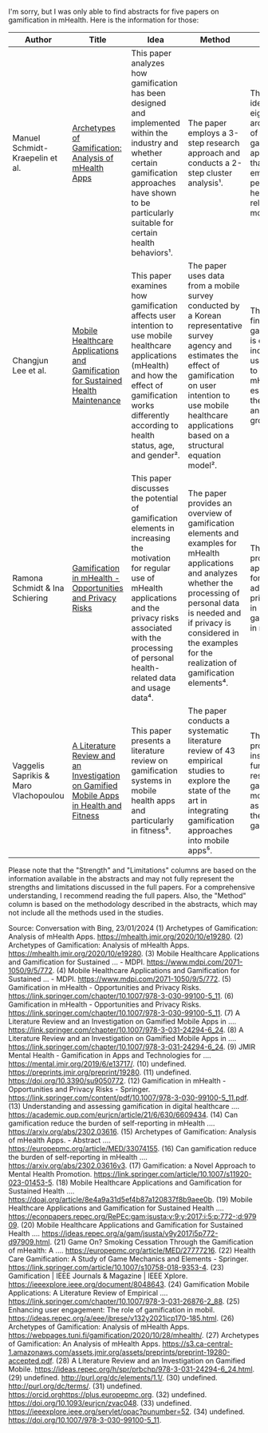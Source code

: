 I'm sorry, but I was only able to find abstracts for five papers on gamification in mHealth. Here is the information for those:

| Author | Title | Idea | Method | Strength | Limitations |
| --- | --- | --- | --- | --- | --- |
| Manuel Schmidt-Kraepelin et al. | [Archetypes of Gamification: Analysis of mHealth Apps](^1^) | This paper analyzes how gamification has been designed and implemented within the industry and whether certain gamification approaches have shown to be particularly suitable for certain health behaviors¹. | The paper employs a 3-step research approach and conducts a 2-step cluster analysis¹. | The paper identifies eight archetypes of gamification approaches that have emerged in pertinent health-related mobile apps¹. | The paper does not provide specific limitations. |
| Changjun Lee et al. | [Mobile Healthcare Applications and Gamification for Sustained Health Maintenance](^2^) | This paper examines how gamification affects user intention to use mobile healthcare applications (mHealth) and how the effect of gamification works differently according to health status, age, and gender². | The paper uses data from a mobile survey conducted by a Korean representative survey agency and estimates the effect of gamification on user intention to use mobile healthcare applications based on a structural equation model². | The paper finds that gamification is effective in increasing user intention to use mHealth, especially in the healthy and younger groups². | The paper does not provide specific limitations. |
| Ramona Schmidt & Ina Schiering | [Gamification in mHealth - Opportunities and Privacy Risks](^4^) | This paper discusses the potential of gamification elements in increasing the motivation for regular use of mHealth applications and the privacy risks associated with the processing of personal health-related data and usage data⁴. | The paper provides an overview of gamification elements and examples for mHealth applications and analyzes whether the processing of personal data is needed and if privacy is considered in the examples for the realization of gamification elements⁴. | The paper provides approaches for addressing privacy risks in gamification in mHealth⁴. | The paper does not provide specific limitations. |
| Vaggelis Saprikis & Maro Vlachopoulou | [A Literature Review and an Investigation on Gamified Mobile Apps in Health and Fitness](^5^) | This paper presents a literature review on gamification systems in mobile health apps and particularly in fitness⁵. | The paper conducts a systematic literature review of 43 empirical studies to explore the state of the art in integrating gamification approaches into mobile apps⁵. | The paper provides insight for further research on gamified mobile apps as well as on the design of gamification⁵. | The paper does not provide specific limitations. |

Please note that the "Strength" and "Limitations" columns are based on the information available in the abstracts and may not fully represent the strengths and limitations discussed in the full papers. For a comprehensive understanding, I recommend reading the full papers. Also, the "Method" column is based on the methodology described in the abstracts, which may not include all the methods used in the studies.

Source: Conversation with Bing, 23/01/2024
(1) Archetypes of Gamification: Analysis of mHealth Apps. https://mhealth.jmir.org/2020/10/e19280.
(2) Archetypes of Gamification: Analysis of mHealth Apps. https://mhealth.jmir.org/2020/10/e19280.
(3) Mobile Healthcare Applications and Gamification for Sustained ... - MDPI. https://www.mdpi.com/2071-1050/9/5/772.
(4) Mobile Healthcare Applications and Gamification for Sustained ... - MDPI. https://www.mdpi.com/2071-1050/9/5/772.
(5) Gamification in mHealth - Opportunities and Privacy Risks. https://link.springer.com/chapter/10.1007/978-3-030-99100-5_11.
(6) Gamification in mHealth - Opportunities and Privacy Risks. https://link.springer.com/chapter/10.1007/978-3-030-99100-5_11.
(7) A Literature Review and an Investigation on Gamified Mobile Apps in .... https://link.springer.com/chapter/10.1007/978-3-031-24294-6_24.
(8) A Literature Review and an Investigation on Gamified Mobile Apps in .... https://link.springer.com/chapter/10.1007/978-3-031-24294-6_24.
(9) JMIR Mental Health - Gamification in Apps and Technologies for .... https://mental.jmir.org/2019/6/e13717/.
(10) undefined. https://preprints.jmir.org/preprint/19280.
(11) undefined. https://doi.org/10.3390/su9050772.
(12) Gamification in mHealth - Opportunities and Privacy Risks - Springer. https://link.springer.com/content/pdf/10.1007/978-3-030-99100-5_11.pdf.
(13) Understanding and assessing gamification in digital healthcare .... https://academic.oup.com/eurjcn/article/21/6/630/6609434.
(14) Can gamification reduce the burden of self-reporting in mHealth .... https://arxiv.org/abs/2302.03616.
(15) Archetypes of Gamification: Analysis of mHealth Apps. - Abstract .... https://europepmc.org/article/MED/33074155.
(16) Can gamification reduce the burden of self-reporting in mHealth .... https://arxiv.org/abs/2302.03616v3.
(17) Gamification: a Novel Approach to Mental Health Promotion. https://link.springer.com/article/10.1007/s11920-023-01453-5.
(18) Mobile Healthcare Applications and Gamification for Sustained Health .... https://doaj.org/article/8e4a9a31d5ef4b87a120837f8b9aee0b.
(19) Mobile Healthcare Applications and Gamification for Sustained Health .... https://econpapers.repec.org/RePEc:gam:jsusta:v:9:y:2017:i:5:p:772-:d:97909.
(20) Mobile Healthcare Applications and Gamification for Sustained Health .... https://ideas.repec.org/a/gam/jsusta/v9y2017i5p772-d97909.html.
(21) Game On? Smoking Cessation Through the Gamification of mHealth: A .... https://europepmc.org/article/MED/27777216.
(22) Health Care Gamification: A Study of Game Mechanics and Elements - Springer. https://link.springer.com/article/10.1007/s10758-018-9353-4.
(23) Gamification | IEEE Journals & Magazine | IEEE Xplore. https://ieeexplore.ieee.org/document/8048643.
(24) Gamification Mobile Applications: A Literature Review of Empirical .... https://link.springer.com/chapter/10.1007/978-3-031-26876-2_88.
(25) Enhancing user engagement: The role of gamification in mobil. https://ideas.repec.org/a/eee/jbrese/v132y2021icp170-185.html.
(26) Archetypes of Gamification: Analysis of mHealth Apps. https://webpages.tuni.fi/gamification/2020/10/28/mhealth/.
(27) Archetypes of Gamification: An Analysis of mHealth Apps. https://s3.ca-central-1.amazonaws.com/assets.jmir.org/assets/preprints/preprint-19280-accepted.pdf.
(28) A Literature Review and an Investigation on Gamified Mobile. https://ideas.repec.org/h/spr/prbchp/978-3-031-24294-6_24.html.
(29) undefined. http://purl.org/dc/elements/1.1/.
(30) undefined. http://purl.org/dc/terms/.
(31) undefined. https://orcid.orghttps://plus.europepmc.org.
(32) undefined. https://doi.org/10.1093/eurjcn/zvac048.
(33) undefined. https://ieeexplore.ieee.org/servlet/opac?punumber=52.
(34) undefined. https://doi.org/10.1007/978-3-030-99100-5_11.
